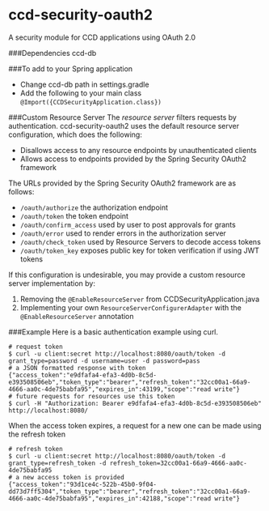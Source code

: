 # ccd-security-oauth2
A security module for CCD applications using OAuth 2.0

###Dependencies
ccd-db

###To add to your Spring application 
- Change ccd-db path in settings.gradle
- Add the following to your main class    
`@Import({CCDSecurityApplication.class})`

###Custom Resource Server
The _resource server_ filters requests by authentication. ccd-security-oauth2 uses the default resource server configuration, which does the following:
- Disallows access to any resource endpoints by unauthenticated clients
- Allows access to endpoints provided by the Spring Security OAuth2 framework

The URLs provided by the Spring Security OAuth2 framework are as follows:
- `/oauth/authorize` the authorization endpoint
- `/oauth/token` the token endpoint
- `/oauth/confirm_access` used by user to post approvals for grants
- `/oauth/error` used to render errors in the authorization server
- `/oauth/check_token` used by Resource Servers to decode access tokens
- `/oauth/token_key` exposes public key for token verification if using JWT tokens

If this configuration is undesirable, you may provide a custom resource server implementation by:

1. Removing the `@EnableResourceServer` from CCDSecurityApplication.java
2. Implementing your own `ResourceServerConfigurerAdapter` with the `@EnableResourceServer` annotation

###Example
Here is a basic authentication example using curl.

```
# request token
$ curl -u client:secret http://localhost:8080/oauth/token -d grant_type=password -d username=user -d password=pass
# a JSON formatted response with token
{"access_token":"e9dfafa4-efa3-4d0b-8c5d-e393508506eb","token_type":"bearer","refresh_token":"32cc00a1-66a9-4666-aa0c-4de75babfa95","expires_in":43199,"scope":"read write"}
# future requests for resources use this token
$ curl -H "Authorization: Bearer e9dfafa4-efa3-4d0b-8c5d-e393508506eb" http://localhost:8080/
```

When the access token expires, a request for a new one can be made using the refresh token
```
# refresh token
$ curl -u client:secret http://localhost:8080/oauth/token -d grant_type=refresh_token -d refresh_token=32cc00a1-66a9-4666-aa0c-4de75babfa95
# a new access token is provided 
{"access_token":"93d1ce4c-522b-45b0-9f04-dd73d7ff5304","token_type":"bearer","refresh_token":"32cc00a1-66a9-4666-aa0c-4de75babfa95","expires_in":42188,"scope":"read write"}
```